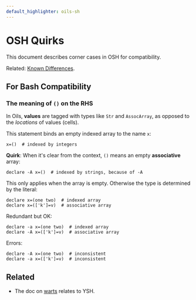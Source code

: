 ```yaml
---
default_highlighter: oils-sh
---
```


OSH Quirks
==========

This document describes corner cases in OSH for compatibility.

Related: [Known Differences](known-differences.html).

<div id="toc">
</div>

## For Bash Compatibility

### The meaning of `()` on the RHS

In Oils, **values** are tagged with types like `Str` and `AssocArray`, as
opposed to the *locations* of values (cells).

This statement binds an empty indexed array to the name `x`:

    x=()  # indexed by integers

**Quirk**: When it's clear from the context, `()` means an empty
**associative** array:

    declare -A x=()  # indexed by strings, because of -A

This only applies when the array is empty.  Otherwise the type is determined by
the literal:

    declare x=(one two)  # indexed array
    declare x=(['k']=v)  # associative array

Redundant but OK:

    declare -a x=(one two)  # indexed array
    declare -A x=(['k']=v)  # associative array

Errors:

    declare -A x=(one two)  # inconsistent
    declare -a x=(['k']=v)  # inconsistent


<!--

### errexit message and optimized subshells

For all shells:

    sh -c 'date'

gets rewritten into:

    sh -c 'exec date'

That is, they **reuse the parent process**.

Most shells don't print any diagnostic info when `errexit` is on.  However, YSH
does:

    osh -o errexit -c 'false'
    [ -c flag ]:1: fatal: Exiting with status 1

`false` is a builtin rather than an external process, so YSH can print that
message.  But when running an external process, the message is lost:

    osh -o errexit -c 'env false'
    (silently fails with code 1)
-->

## Related 

- The doc on [warts](warts.html) relates to YSH.

